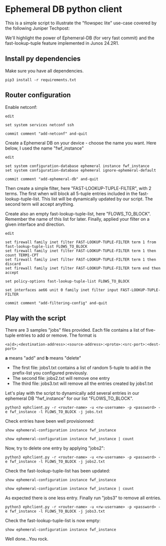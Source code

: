 # Ephemeral DB python client

This is a simple script to illustrate the "flowspec lite" use-case covered by the following Juniper Techpost: 

We'll highlight the power of Ephemeral-DB (for very fast commit) and the fast-lookup-tuple feature implemented in Junos 24.2R1. 

## Install py dependencies

Make sure you have all dependencies. 

```shell
pip3 install -r requirements.txt
```

## Router configuration 

Enable netconf:

```junos
edit

set system services netconf ssh

commit comment "add-netconf" and-quit 
````

Create a Ephemeral DB on your device - choose the name you want. Here below, I used the name "fwf_instance"

```junos
edit

set system configuration-database ephemeral instance fwf_instance
set system configuration-database ephemeral ignore-ephemeral-default

commit comment "add-ephemeral-db" and-quit 
```

Then create a simple filter, here "FAST-LOOKUP-TUPLE-FILTER", with 2 terms. The first when will block all 5-tuple entries included in the fast-lookup-tuple-list. This list will be dynamically updated by our script. The second term will accept anything. 

Create also an empty fast-lookup-tuple-list, here "FLOWS_TO_BLOCK". Remember the name of this list for later. Finally, applied your filter on a given interface and direction. 

```junos
edit

set firewall family inet filter FAST-LOOKUP-TUPLE-FILTER term 1 from fast-lookup-tuple-list FLOWS_TO_BLOCK
set firewall family inet filter FAST-LOOKUP-TUPLE-FILTER term 1 then count TERM1-CPT
set firewall family inet filter FAST-LOOKUP-TUPLE-FILTER term 1 then discard
set firewall family inet filter FAST-LOOKUP-TUPLE-FILTER term end then accept

set policy-options fast-lookup-tuple-list FLOWS_TO_BLOCK 

set interfaces ae66 unit 0 family inet filter input FAST-LOOKUP-TUPLE-FILTER

commit comment "add-filtering-config" and-quit 
```

## Play with the script 

There are 3 samples "jobs" files provided. Each file contains a list of five-tuple entries to add or remove. The format is 

```shell
<a|d>;<destination-address>:<source-address>:<proto>:<src-port>:<dest-port>
```
**a** means "add" and **b** means "delete" 

- The first file: jobs1.txt contains a list of random 5-tuple to add in the prefix-list you configured previously.  
- The second file: jobs2.txt will remove one entry 
- The third file: jobs3.txt will remove all the entries created by jobs1.txt 

Let's play with the script to dynamically add several entries in our ephemeral DB "fwf_instance" for our list "FLOWS_TO_BLOCK".

```shell
python3 ephclient.py -r <router-name> -u <rw-username> -p <password> -e fwf_instance -l FLOWS_TO_BLOCK -j jobs.txt
```

Check entries have been well provisionned:

```junos
show ephemeral-configuration instance fwf_instance  

show ephemeral-configuration instance fwf_instance | count
```

Now, try to delete one entry by applying "jobs2": 

```shell
python3 ephclient.py -r <router-name> -u <rw-username> -p <password> -e fwf_instance -l FLOWS_TO_BLOCK -j jobs2.txt
```

Check the fast-lookup-tuple-list has been updated:

```junos
show ephemeral-configuration instance fwf_instance  

show ephemeral-configuration instance fwf_instance | count  
```

As expected there is one less entry. Finally run "jobs3" to remove all entries. 

```shell
python3 ephclient.py -r <router-name> -u <rw-username> -p <password> -e fwf_instance -l FLOWS_TO_BLOCK -j jobs3.txt
```

Check the fast-lookup-tuple-list is now empty:
```junos
show ephemeral-configuration instance fwf_instance  
```

Well done...You rock. 
